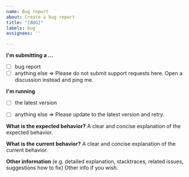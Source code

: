 ```yaml
---
name: Bug report
about: Create a bug report
title: "[BUG]"
labels: bug
assignees: ''

---
```


**I'm submitting a ...**
- [ ] bug report
- [ ] anything else => Please do not submit support requests here. Open a discussion instead and ping me.

**I'm running**
- [ ] the latest version
- [ ] anything else => Please update to the latest version and retry.


**What is the expected behavior?**
A clear and concise explanation of the expected behavior.

**What is the current behavior?**
A clear and concise explanation of the current behavior.

**Other information** (e.g. detailed explanation, stacktraces, related issues, suggestions how to fix)
Other info if you wish.
